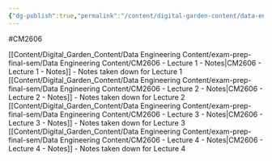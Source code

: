 ```yaml
---
{"dg-publish":true,"permalink":"/content/digital-garden-content/data-engineering-content/exam-prep-final-sem/data-engineering-notes-content-exam-prep/","updated":"2025-04-15T08:06:48.946+05:30"}
---
```


#CM2606 

[[Content/Digital_Garden_Content/Data Engineering Content/exam-prep-final-sem/Data Engineering Content/CM2606 - Lecture 1 - Notes\|CM2606 - Lecture 1 - Notes]] - Notes taken down for Lecture 1
[[Content/Digital_Garden_Content/Data Engineering Content/exam-prep-final-sem/Data Engineering Content/CM2606 - Lecture 2 - Notes\|CM2606 - Lecture 2 - Notes]] - Notes taken down for Lecture 2
[[Content/Digital_Garden_Content/Data Engineering Content/exam-prep-final-sem/Data Engineering Content/CM2606 - Lecture 3 - Notes\|CM2606 - Lecture 3 - Notes]] - Notes taken down for Lecture 3
[[Content/Digital_Garden_Content/Data Engineering Content/exam-prep-final-sem/Data Engineering Content/CM2606 - Lecture 4 - Notes\|CM2606 - Lecture 4 - Notes]] - Notes taken down for Lecture 4